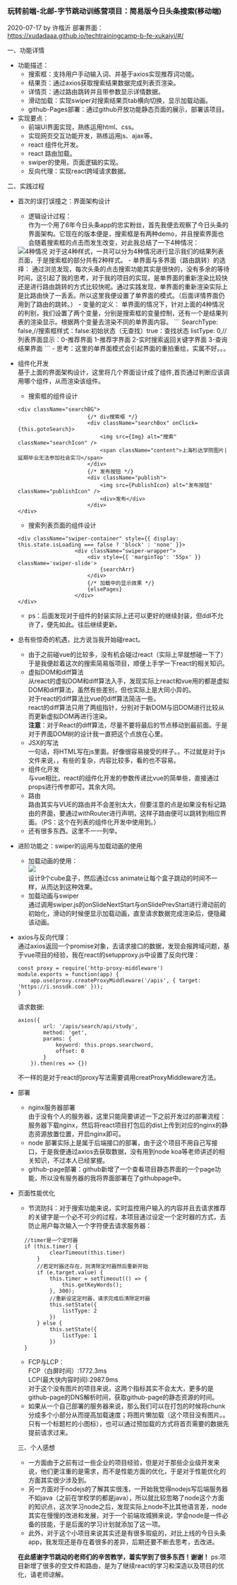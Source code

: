 ### 玩转前端-北邮-字节跳动训练营项目：简易版今日头条搜索(移动端)

2020-07-17
by 许楷沂
部署界面：https://xudadaaa.github.io/techtrainingcamp-b-fe-xukaiyi/#/

一、功能详情
- 功能描述：
  - 搜索框：支持用户手动输入词、并基于axios实现推荐词功能。
  - 结果页：通过axios获取搜索结果数据完成列表页渲染。
  - 详情页：通过路由跳转并且带参数显示详情数据。
  - 滑动加载：实现swiper对搜索结果页tab横向切换，显示加载动画。
  - github-Pages部署：通过github开放功能静态页面的展示，部署该项目。
- 实现要点：
  - 前端UI界面实现，熟练运用html、css。
  - 实现网页交互功能开发，熟练运用js、ajax等。
  - react 组件化开发。
  - react 路由加载。
  - swiper的使用，页面逻辑的实现。
  - 反向代理：实现react跨域请求数据。

二、实践过程
- 首次的误打误撞之：界面架构设计
  - 逻辑设计过程：  
  作为一个用了6年今日头条app的忠实粉丝，首先我便去观察了今日头条的界面架构。它现在的版本便是，搜索框是有两种demo，并且搜索界面也会随着搜索框的点击而发生改变，对此我总结了一下4种情况：
  <img src="./src/static/img/UIframe.jpg" alt="4种情况" />  
  <!-- ![](https://github.com/Xudadaaa/techtrainingcamp-b-fe-xukaiyi/raw/master/src/static/img/UIframe.jpg) -->
  对于这4种样式，一共可以分为4种情况进行显示我们的结果列表页面，于是搜索框的部分共有2种样式。
  - 单界面与多界面（路由跳转）的选择：  
  通过浏览发现，每次头条的点击搜索功能其实是很快的，没有多余的等待时间，这引起了我的思考，对于我的项目的实现，是单界面的重新渲染比较快还是进行路由跳转的方式比较快呢。通过实践发现，单界面的重新渲染实际上是比路由快了一丢丢。所以这里我便设置了单界面的模式。（后面详情界面仍用到了路由的跳转。）
  - 变量的定义：  
  单界面的情况下，针对上面的4种情况的判别，我们设置了两个变量，分别是搜索框的变量控制，还有一个是结果列表的渲染显示。根据两个变量去渲染不同的单界面内容。
  ```
    SearchType: false,//搜索框样式：false:初始状态（无查找）true：查找状态
    listType: 0,//列表界面显示：0-推荐界面 1-推荐字界面 2-实时搜索返回关键字界面 3-查询结果界面
  ```
  - 思考：这里的单界面模式会引起界面的重拍重绘，实属不好。。。  

- 组件化开发  
  基于上面的界面架构设计，这里将几个界面设计成了组件,首页通过判断应该调用哪个组件，从而渲染该组件。
  - 搜索框的组件设计
  ```
  <div className="searchBG">
                        {/* div搜索框 */}
                        <div className="searchBox" onClick={this.gotoSearch}>
                            <img src={Img} alt="搜索" className="searchIcon" />
                            <span className="content">上海杉达学院图片|延期毕业无法参加社会实习</span>
                        </div>
                        {/* 发布按钮 */}
                        <div className="publish">
                            <img src={PublishIcon} alt="发布按钮" className="publishIcon" />
                            <div>发布</div>
                        </div>
  </div>
  ```
  - 搜索列表页面的组件设计
  ```
  <div className="swiper-container" style={{ display: this.state.isLoading === false ? 'block' : 'none' }}>
                    <div className="swiper-wrapper">
                        <div style={{ 'marginTop': '55px' }} className='swiper-slide'>
                            {searchArr}
                        </div>
                        {/* 加载中的显示效果 */}
                        {elsePages}
                    </div>
  </div>
  ```
  - ps：后面发现对于组件的封装实际上还可以更好的继续封装，但ddl不允许了，便先如此。往后继续更新。
- 总有些惊奇的机遇，比方说当我开始碰react。 
  - 由于之前碰vue的比较多，没有机会碰过react（实际上早就想碰一下了）于是我便趁着这次的搜索简易版项目，顺便上手学一下react的相关知识。
  - 虚拟DOM和diff算法  
  从react的虚拟DOM和diff算法入手，发现实际上react和vue用的都是虚拟DOM和diff算法，虽然有些差别，但也实际上是大同小异的。  
  对于react的diff算法比vue的diff算法简洁一些。  
  react的diff算法只用了两组指针，分别对于新DOM与旧DOM进行比较从而更新虚拟DOM再进行渲染。  
  **注意**：对于React的diff算法，尽量不要将最后的节点移动到最前面。于是对于界面DOM树的设计我一直把这个点放在心里。
  - JSX的写法  
  一句话，将HTML写在js里面。好像很容易接受的样子。。不过就是对于js文件来说，，有些的复杂，内容比较多，看的也不容易。
  - 组件化开发  
  与vue相比，react的组件化开发的参数传递比vue的简单些，直接通过props进行传参即可。其余大同。
  - 路由  
  路由其实与VUE的路由并不会差别太大，但要注意的点是如果没有标记路由的界面，要通过withRouter进行声明，这样子路由便可以跳转到相应界面。（PS：这个在列表的组件化开发中使用到。）
  - 还有很多东西。这里不一一列举。

- 进阶功能之：swiper的运用与加载动画的使用
  - 加载动画的使用：  
    <img src="./src/static/img/caidan.gif" />  
  设计9个cube盒子，然后通过css animate让每个盒子跳动的时间不一样，从而达到这种效果。
  - 加载动画与swiper  
  通过调用swiper.js的onSlideNextStart与onSlidePrevStart进行滑动前的初始化，滑动的时候便显示加载动画，直至请求数据完成渲染后，便隐藏该动画。  
- axios与反向代理：  
    通过axios返回一个promise对象，去请求接口的数据，发现会报跨域问题，基于vue项目的经验，我在react的setupproxy.js中设置了反向代理：  
    ```
    const proxy = require('http-proxy-middleware')
    module.exports = function(app) {
        app.use(proxy.createProxyMiddleware('/apis', { target: 'https://i.snssdk.com' }));
    }
    ```   
    请求数据:  
    ```
    axios({
            url: '/apis/search/api/study',
            method: 'get',
            params: {
                keyword: this.props.searchword,
                offset: 0
            }
        }).then(res => {})
    ```   
    不一样的是对于react的proxy写法需要调用creatProxyMiddleware方法。  
- 部署  
  - nginx服务器部署   
 由于没有个人的服务器，这里只能简要讲述一下之前开发过的部署流程：  
 服务器下载nginx，然后将react项目打包后的dist上传到对应的nginx的静态资源放置位置，开启nginx即可。  
  - node 部署实际上是属于后端接口的部署，由于这个项目不用自己写接口，于是我便通过axios去获取数据，没有用到node koa等老师讲述的相关知识，不过本人已经掌握。
  - github-page部署：github新增了一个查看项目静态界面的一个page功能，所以没有服务器的我将界面部署在了githubpage中。
- 页面性能优化  
  - 节流防抖：对于搜索功能来说，实时监控用户输入的内容并且去请求推荐的关键字是一个必不可少的过程，本项目通过设定一个定时器的方式，去防止用户每次输入一个字符便去请求服务器：
  ```
    //timer是一个定时器
    if (this.timer) {
            clearTimeout(this.timer)
        }
        //若定时器还存在，则清除定时器然后重新开始
        if (e.target.value) {
            this.timer = setTimeout(() => {
                this.getKeyWords();
            }, 300);
            //重新设定定时器，请求完成后清除定时器
            this.setState({
                listType: 2
            })
        } else {
            this.setState({
                listType: 1
            })
    }
  ```
  - FCP与LCP：  
      FCP（白屏时间）:1772.3ms  
      LCP(最大快内容时间):2987.9ms  
      对于这个没有图片的项目来说，这两个指标其实不会太大，更多的是github-page的DNS解析时间，获取github-page的静态资源的时间。  
  - 如果从一个自己部署的服务器来说，那么我们可以在打包的时候将chunk分成多个小部分从而提高加载速度；将图片懒加载（这个项目没有图片。。只有一个标题栏的小图标），也可以通过预加载的方式将首页需要的数据先提前请求过来。   

  三、个人感想   
   - 一方面由于之前有过一些企业的项目经验，但是对于那些企业级开发来说，他们更注重的是需求，而不是性能方面的优化，于是对于性能优化的方面其实很少涉及到。   
   - 另一方面对于nodejs的了解其实很浅，一开始我觉得nodejs写后端服务器不如java（之前在学校学的都是java），所以就比较忽略了node这个方面的知识点，这次学习node之后，发现实际上node不比其他语言差，node其实在慢慢的改进和发展，对于一个前端攻城狮来说，学会node是一件必备的技能，于是后面的学习计划就添加了这一项。
   - 此外，对于这个小项目来说其实还是有很多瑕疵的，对比上线的今日头条app，我发现还是存在着很多的差异，后期还要不断去思考，去改进。

  **在此感谢字节跳动的老师们的辛苦教学，着实学到了很多东西！谢谢！**
  ps:项目新增了很多的空文件和路由，是为了继续react的学习和深造以及项目的优化，请老师谅解。
